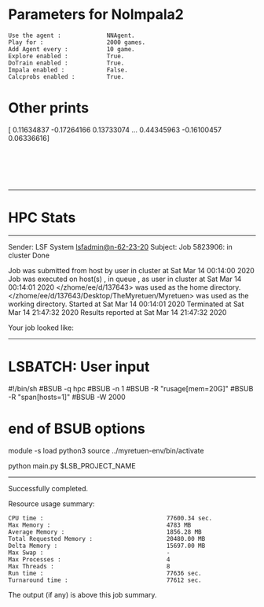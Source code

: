 # Parameters for NoImpala2

    Use the agent :             NNAgent.
    Play for :                  2000 games.
    Add Agent every :           10 game.
    Explore enabled :           True.
    DoTrain enabled :           True.
    Impala enabled :            False.
    Calcprobs enabled :         True.

# Other prints

[ 0.11634837 -0.17264166  0.13733074 ...  0.44345963 -0.16100457
  0.06336616]

 <br /> 
 <br /> 
 <br /> 
 <br />

---------------------------------------------------------------------------------------------------------------------

# HPC Stats


------------------------------------------------------------
Sender: LSF System <lsfadmin@n-62-23-20>
Subject: Job 5823906: <NNAgent7NoImpala2> in cluster <dcc> Done

Job <NNAgent7NoImpala2> was submitted from host <n-62-30-6> by user <s183905> in cluster <dcc> at Sat Mar 14 00:14:00 2020
Job was executed on host(s) <n-62-23-20>, in queue <hpc>, as user <s183905> in cluster <dcc> at Sat Mar 14 00:14:01 2020
</zhome/ee/d/137643> was used as the home directory.
</zhome/ee/d/137643/Desktop/TheMyretuen/Myretuen> was used as the working directory.
Started at Sat Mar 14 00:14:01 2020
Terminated at Sat Mar 14 21:47:32 2020
Results reported at Sat Mar 14 21:47:32 2020

Your job looked like:

------------------------------------------------------------
# LSBATCH: User input
#!/bin/sh
#BSUB -q hpc
#BSUB -n 1
#BSUB -R "rusage[mem=20G]"
#BSUB -R "span[hosts=1]"
#BSUB -W 2000
# end of BSUB options

module -s load python3
source ../myretuen-env/bin/activate

python main.py $LSB_PROJECT_NAME


------------------------------------------------------------

Successfully completed.

Resource usage summary:

    CPU time :                                   77600.34 sec.
    Max Memory :                                 4783 MB
    Average Memory :                             1856.28 MB
    Total Requested Memory :                     20480.00 MB
    Delta Memory :                               15697.00 MB
    Max Swap :                                   -
    Max Processes :                              4
    Max Threads :                                8
    Run time :                                   77636 sec.
    Turnaround time :                            77612 sec.

The output (if any) is above this job summary.

